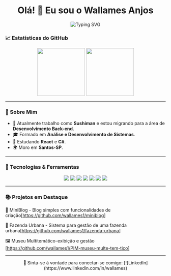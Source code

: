 
<h1 align="center">Olá! 👋 Eu sou o Wallames Anjos</h1>
<p align="center">
  <img src="https://readme-typing-svg.demolab.com?font=Fira+Code&size=25&pause=1000&color=F75C7E&center=true&vCenter=true&width=435&lines=Desenvolvedor+Full+Stack;Apaixonado+por+Tecnologia;" alt="Typing SVG" />
</p>

### 📈 Estatísticas do GitHub
<div align="center">
  <img height="150em" src="https://github-readme-stats.vercel.app/api?username=wallames1&show_icons=true&theme=dark"/>
  <img height="150em" src="https://github-readme-stats.vercel.app/api/top-langs/?username=wallames1&layout=compact&theme=dark"/>
</div>

---

### 🌟 Sobre Mim
- 💼 Atualmente trabalho como **Sushiman** e estou migrando para a área de **Desenvolvimento Back-end**.
- 🎓 Formado em **Análise e Desenvolvimento de Sistemas**.
- 🌱 Estudando **React** e **C#**. 
- 🌍 Moro em **Santos-SP**.

---

### 🚀 Tecnologias & Ferramentas
<div align="center">
  <img src="https://img.shields.io/badge/HTML5-E34F26?style=for-the-badge&logo=html5&logoColor=white"/>
  <img src="https://img.shields.io/badge/CSS3-1572B6?style=for-the-badge&logo=css3&logoColor=white"/>
  <img src="https://img.shields.io/badge/JavaScript-F7DF1E?style=for-the-badge&logo=javascript&logoColor=black"/>
  <img src="https://img.shields.io/badge/React-61DAFB?style=for-the-badge&logo=react&logoColor=black"/>
  <img src="https://img.shields.io/badge/Firebase-FFCA28?style=for-the-badge&logo=firebase&logoColor=black"/>
  <img src="https://img.shields.io/badge/Power%20BI-F2C811?style=for-the-badge&logo=powerbi&logoColor=black"/>
  <img src="https://img.shields.io/badge/MongoDB-47A248?style=for-the-badge&logo=mongodb&logoColor=white"/>
</div>

---

### 📚 Projetos em Destaque
📝 MiniBlog - Blog simples com funcionalidades de criação[https://github.com/wallames1/miniblog]

🌱 Fazenda Urbana - Sistema para gestão de uma fazenda urbana[https://github.com/wallames1/fazenda-urbana]

🖼️ Museu Multitemático-exibição e gestão [https://github.com/wallames1/PIM-museu-multe-tem-tico] 

---

<div align="center">
  💬 Sinta-se à vontade para conectar-se comigo:  
  [![LinkedIn](https://www.linkedin.com/in/wallames)
</div>
